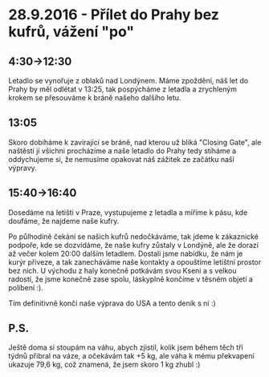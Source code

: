 # 28.9.2016 - Přílet do Prahy bez kufrů, vážení "po"

## 4:30->12:30

Letadlo se vynořuje z oblaků nad Londýnem. Máme zpoždění, náš let do Prahy by měl odlétat v 13:25, tak pospýcháme z letadla a zrychleným krokem se přesouváme k bráně našeho dalšího letu.

## 13:05

Skoro dobíháme k zavírající se bráně, nad kterou už bliká "Closing Gate", ale naštěstí jí všichni procházíme a naše letadlo do Prahy tedy stíháme a oddychujeme si, že nemusíme opakovat náš zážitek ze začátku naší výpravy.

## 15:40->16:40

Dosedáme na letišti v Praze, vystupujeme z letadla a míříme k pásu, kde doufáme, že najdeme naše kufry.

Po půlhodině čekání se našich kufrů nedočkáváme, tak jdeme k zákaznické podpoře, kde se dozvídáme, že naše kufry zůstaly v Londýně, ale že dorazí až večer kolem 20:00 dalším letadlem. Dostali jsme nabídku, že nám je kurýr přiveze, a tak zanecháváme naše kontakty a opouštíme letištní prostor bez nich. U východu z haly konečně potkávám svou Kseni a s velkou radostí, že jsme konečně zase spolu, láskyplně končíme v těsném objetí a políbení :).

Tím definitivně končí naše výprava do USA a tento deník s ní :)

## P.S.

 Ještě doma si stoupám na váhu, abych zjistil, kolik jsem během těch tří týdnů přibral na váze, a očekávám tak +5 kg, ale váha k mému překvapení ukazuje 79,6 kg, což znamená, že jsem skoro 1 kg zhubl :)